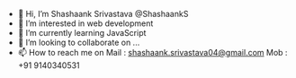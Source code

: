 - 👋 Hi, I’m Shashaank Srivastava @ShashaankS
- 👀 I’m interested in web development
- 🌱 I’m currently learning JavaScript
- 💞️ I’m looking to collaborate on ...
- 📫 How to reach me on Mail : shashaank.srivastava04@gmail.com Mob : +91 9140340531

<!---
ShashaankS/ShashaankS is a ✨ special ✨ repository because its `README.md` (this file) appears on your GitHub profile.
You can click the Preview link to take a look at your changes.
--->
